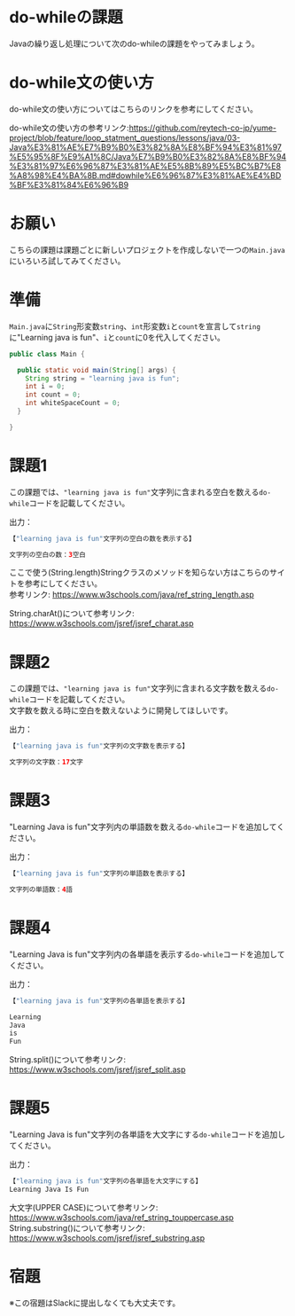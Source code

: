 # do-whileの課題

Javaの繰り返し処理について次のdo-whileの課題をやってみましょう。

# do-while文の使い方

do-while文の使い方についてはこちらのリンクを参考にしてください。  

do-while文の使い方の参考リンク:https://github.com/reytech-co-jp/yume-project/blob/feature/loop_statment_questions/lessons/java/03-Java%E3%81%AE%E7%B9%B0%E3%82%8A%E8%BF%94%E3%81%97%E5%95%8F%E9%A1%8C/Java%E7%B9%B0%E3%82%8A%E8%BF%94%E3%81%97%E6%96%87%E3%81%AE%E5%8B%89%E5%BC%B7%E8%A8%98%E4%BA%8B.md#dowhile%E6%96%87%E3%81%AE%E4%BD%BF%E3%81%84%E6%96%B9

# お願い

こちらの課題は課題ごとに新しいプロジェクトを作成しないで一つの`Main.java`にいろいろ試してみてください。

# 準備

`Main.java`に`String`形変数`string`、`int`形変数`i`と`count`を宣言して`string`に"Learning java is fun"、`i`と`count`に0を代入してください。
```java
public class Main {

  public static void main(String[] args) {
    String string = "learning java is fun";  
    int i = 0;
    int count = 0;
    int whiteSpaceCount = 0;
  }

}
```

# 課題1

この課題では、`"learning java is fun"`文字列に含まれる空白を数える`do-while`コードを記載してください。

出力：

```java
【"learning java is fun"文字列の空白の数を表示する】

文字列の空白の数：3空白
```
ここで使う(String.length)Stringクラスのメソッドを知らない方はこちらのサイトを参考にしてください。  
参考リンク: <https://www.w3schools.com/java/ref_string_length.asp>  

String.charAt()について参考リンク: <https://www.w3schools.com/jsref/jsref_charat.asp>

# 課題2

この課題では、`"learning java is fun"`文字列に含まれる文字数を数える`do-while`コードを記載してください。  
文字数を数える時に空白を数えないように開発してほしいです。　　

出力：

```java
【"learning java is fun"文字列の文字数を表示する】

文字列の文字数：17文字
```

# 課題3

"Learning Java is fun"文字列内の単語数を数える`do-while`コードを追加してください。

出力：

```java
【"learning java is fun"文字列の単語数を表示する】

文字列の単語数：4語
```

# 課題4

"Learning Java is fun"文字列内の各単語を表示する`do-while`コードを追加してください。

出力：

```java
【"learning java is fun"文字列の各単語を表示する】

Learning
Java
is
Fun
```
String.split()について参考リンク: <https://www.w3schools.com/jsref/jsref_split.asp>

# 課題5
"Learning Java is fun"文字列の各単語を大文字にする`do-while`コードを追加してください。

出力：

```java
【"learning java is fun"文字列の各単語を大文字にする】
Learning Java Is Fun
```
大文字(UPPER CASE)について参考リンク: <https://www.w3schools.com/java/ref_string_touppercase.asp>  
String.substring()について参考リンク: <https://www.w3schools.com/jsref/jsref_substring.asp>

# 宿題

※この宿題はSlackに提出しなくても大丈夫です。
